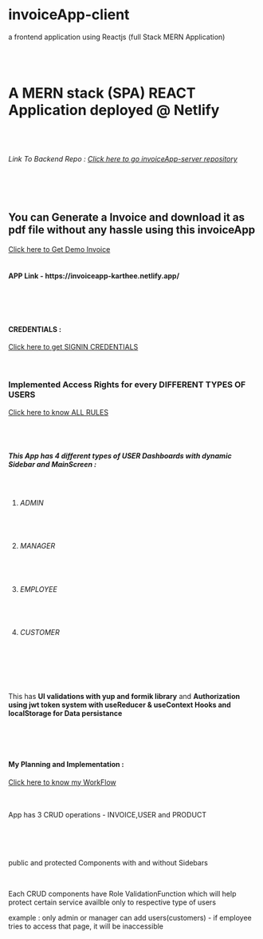 # invoiceApp-client
a frontend application using Reactjs (full Stack MERN Application)

<br><br>
<h1>A MERN stack (SPA) REACT Application deployed @ Netlify</h1>
<br><br>
<h6>Link To Backend Repo : <a href="https://github.com/kar-thee/invoiceApp-server" target="_blank">Click here to go invoiceApp-server repository</a></h6>
<br><br>
<h2>You can Generate a Invoice and download it as pdf file without any hassle using this invoiceApp</h2>
<a href="https://github.com/kar-thee/invoiceApp-server/blob/master/pdf_pupeeter-1.pdf" target="_blank">Click here to Get Demo Invoice</a>
<br><br>
<h4>APP Link - https://invoiceapp-karthee.netlify.app/ </h4>
<br><br>
<br>
<h4>CREDENTIALS : </h4>
<a href="https://docs.google.com/document/d/1cITpj7dpVbwjfrkZCmUIQ-HgKrqqC7k_4MP_uiT9weE/edit" target="_blank">Click here to get SIGNIN CREDENTIALS</a>
<br>
<br><br>
<h3>Implemented Access Rights for every DIFFERENT TYPES OF USERS</h3>
<a href="https://docs.google.com/document/d/1fWZuMyQ-GwEnmQeR_PDIYw09CVJMvZtZLK-9LQLJz0U/edit" target="_blank">Click here to know ALL RULES</a>
<br>
<br><br>
<br>
<h5>This App has 4 different types of USER Dashboards with dynamic Sidebar and MainScreen :</h5>
<br>
<ol>
<li><h6>ADMIN</h6></li>
<br>
<li><h6>MANAGER</h6></li>
<br>
<li><h6>EMPLOYEE</h6></li>
<br>
<li><h6>CUSTOMER</h6></li>
<br>
</ol>
<br><br>
<p>This has <strong>UI validations with yup and formik library</strong> and <strong>Authorization using jwt token system with useReducer & useContext Hooks and localStorage for Data persistance</strong></p> 
<br><br>
<br>
<h4>My Planning and Implementation :</h4>
<a href="https://docs.google.com/document/d/1AbVDqRioD-5r5JCIdFtKkfn8_tt9G--ClOZaKgbbVjY/edit" target="_blank">Click here to know my WorkFlow</a>
<br>
<br><br>
<p>App has 3 CRUD operations - INVOICE,USER and PRODUCT </p>
<br>
<br><br>
<p>public and protected Components with and without Sidebars</p>
<br>
<p>Each CRUD components have Role ValidationFunction which will help protect certain service availble only to respective type of users</p>
<p>example : only admin or manager can add users(customers) - if employee tries to access that page, it will be inaccessible</p>
<br><br>
